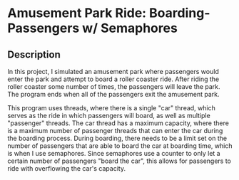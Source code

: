# Amusement Park Ride: Boarding-Passengers w/ Semaphores

<h2>Description</h2>
<p>In this project, I simulated an amusement park where passengers would enter the park and attempt to board a roller coaster ride. After riding the roller coaster some number of times, the passengers will leave the park. The program ends when all of the passengers exit the amusement park.</p>

<p>This program uses threads, where there is a single "car" thread, which serves as the ride in which passengers will board, as well as multiple "passenger" threads. The car thread has a maximum capacity, where there is a maximum number of passenger threads that can enter the car during the boarding process. During boarding, there needs to be a limit set on the number of passengers that are able to board the car at boarding time, which is when I use semaphores. Since semaphores use a counter to only let a certain number of passengers "board the car", this allows for passengers to ride with overflowing the car's capacity.</p>

